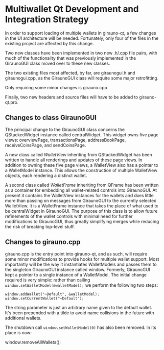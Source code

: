 Multiwallet Qt Development and Integration Strategy
===================================================

In order to support loading of multiple wallets in girauno-qt, a few changes in the UI architecture will be needed.
Fortunately, only four of the files in the existing project are affected by this change.

Two new classes have been implemented in two new .h/.cpp file pairs, with much of the functionality that was previously
implemented in the GiraunoGUI class moved over to these new classes.

The two existing files most affected, by far, are giraunogui.h and giraunogui.cpp, as the GiraunoGUI class will require
some major retrofitting.

Only requiring some minor changes is girauno.cpp.

Finally, two new headers and source files will have to be added to girauno-qt.pro.

Changes to class GiraunoGUI
---------------------------
The principal change to the GiraunoGUI class concerns the QStackedWidget instance called centralWidget.
This widget owns five page views: overviewPage, transactionsPage, addressBookPage, receiveCoinsPage, and sendCoinsPage.

A new class called *WalletView* inheriting from QStackedWidget has been written to handle all renderings and updates of
these page views. In addition to owning these five page views, a WalletView also has a pointer to a WalletModel instance.
This allows the construction of multiple WalletView objects, each rendering a distinct wallet.

A second class called *WalletFrame* inheriting from QFrame has been written as a container for embedding all wallet-related
controls into GiraunoGUI. At present it contains the WalletView instances for the wallets and does little more than passing on messages
from GiraunoGUI to the currently selected WalletView. It is a WalletFrame instance
that takes the place of what used to be centralWidget in GiraunoGUI. The purpose of this class is to allow future
refinements of the wallet controls with minimal need for further modifications to GiraunoGUI, thus greatly simplifying
merges while reducing the risk of breaking top-level stuff.

Changes to girauno.cpp
----------------------
girauno.cpp is the entry point into girauno-qt, and as such, will require some minor modifications to provide hooks for
multiple wallet support. Most importantly will be the way it instantiates WalletModels and passes them to the
singleton GiraunoGUI instance called window. Formerly, GiraunoGUI kept a pointer to a single instance of a WalletModel.
The initial change required is very simple: rather than calling `window.setWalletModel(&walletModel);` we perform the
following two steps:

	window.addWallet("~Default", &walletModel);
	window.setCurrentWallet("~Default");

The string parameter is just an arbitrary name given to the default wallet. It's been prepended with a tilde to avoid name collisions in the future with additional wallets.

The shutdown call `window.setWalletModel(0)` has also been removed. In its place is now:

window.removeAllWallets();
